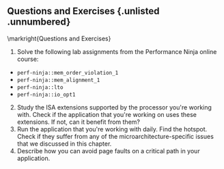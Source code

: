 ## Questions and Exercises {.unlisted .unnumbered}

\markright{Questions and Exercises}

1. Solve the following lab assignments from the Performance Ninja online course: 
- `perf-ninja::mem_order_violation_1`
- `perf-ninja::mem_alignment_1`
- `perf-ninja::lto`
- `perf-ninja::io_opt1`
2. Study the ISA extensions supported by the processor you're working with. Check if the application that you're working on uses these extensions. If not, can it benefit from them?
3. Run the application that you're working with daily. Find the hotspot. Check if they suffer from any of the microarchitecture-specific issues that we discussed in this chapter.
4. Describe how you can avoid page faults on a critical path in your application. 